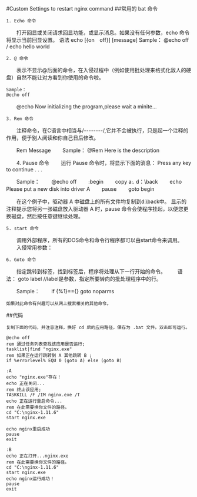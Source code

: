 #Custom Settings to restart nginx command
##常用的 bat 命令

    1. Echo 命令
　　打开回显或关闭请求回显功能，或显示消息。如果没有任何参数，echo 命令将显示当前回显设置。
    语法   echo [{on　off}] [message]
    Sample：
    @echo off / echo hello world
    
    2. @ 命令
　　表示不显示@后面的命令，在入侵过程中（例如使用批处理来格式化敌人的硬盘）自然不能让对方看到你使用的命令啦。
    
    Sample：
    @echo off  
　　@echo Now initializing the program,please wait a minite...
        
    3. Rem 命令
　　注释命令，在C语言中相当与/*--------*/,它并不会被执行，只是起一个注释的作用，便于别人阅读和你自己日后修改。
    
　　Rem Message
　　Sample：
    @Rem Here is the description
    
　　4. Pause 命令
　　运行 Pause 命令时，将显示下面的消息：
    Press any key to continue . . .
    
　　Sample：
　　@echo off
　　:begin
　　copy a:*.* d：\back
　　echo Please put a new disk into driver A
　　pause
　　goto begin
    
　　在这个例子中，驱动器 A 中磁盘上的所有文件均复制到d:\back中。
    显示的注释提示您将另一张磁盘放入驱动器 A 时，pause 命令会使程序挂起，以便您更换磁盘，然后按任意键继续处理。
    
    5. start 命令
　　调用外部程序，所有的DOS命令和命令行程序都可以由start命令来调用。
　　入侵常用参数：
    
    6. Goto 命令
　　指定跳转到标签，找到标签后，程序将处理从下一行开始的命令。
　　语法：
    goto label //label是参数，指定所要转向的批处理程序中的行。

　　Sample：
　　if {%1}=={} goto noparms
    
    如果对此命令有兴趣可以从网上搜索相关的其他命令。

##代码
    
    复制下面的代码，并注意注释，换好 cd 后的应用路径，保存为 .bat 文件。双击即可运行。

    @echo off
    rem 通过任务列表查找该应用是否运行;
    tasklist|find "nginx.exe"
    rem 如果正在运行跳转到 A 其他跳转 B ;
    if %errorlevel% EQU 0 (goto A) else (goto B)

    :A
    echo "nginx.exe"存在！
    echo 正在关闭...
    rem 终止该应用;
    TASKKILL /F /IM nginx.exe /T
    echo 正在运行重启命令...
    rem 在此需要换你文件的路径。
    cd "C:\nginx-1.11.6"
    start nginx.exe

    echo nginx重启成功
    pause
    exit

    :B
    echo 正在打开...nginx.exe
    rem 在此需要换你文件的路径。
    cd "C:\nginx-1.11.6"
    start nginx.exe
    echo nginx运行成功！
    pause
    exit
